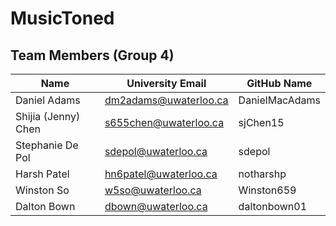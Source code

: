 # MusicToned

## Team Members (Group 4)

| Name                | University Email        | GitHub Name    |
|---------------------|-------------------------|----------------|
| Daniel Adams        | <dm2adams@uwaterloo.ca> | DanielMacAdams |
| Shijia (Jenny) Chen | <s655chen@uwaterloo.ca> | sjChen15       |
| Stephanie De Pol    | <sdepol@uwaterloo.ca>   | sdepol         |
| Harsh Patel         | <hn6patel@uwaterloo.ca> | notharshp      |
| Winston So          | <w5so@uwaterloo.ca>     | Winston659     |
| Dalton Bown         | <dbown@uwaterloo.ca>    | daltonbown01   |
